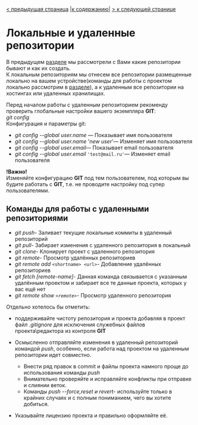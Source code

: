 [< предыдущая страница](./2.create_repo.md "Создание репозитория") [|к содержанию|](./README.md "Содержание") [> к следующей странице](./4.protocol_git.md "Протоколы GIT")  
# Локальные и удаленные репозитории  
В предыдущем [разделе](./2.create_repo.md "Создание репозитория") мы рассмотрели с Вами какие репозитории бывают и как их создать.  
К локальным репозиториям мы отнесем все репозитории размещенные локально на вашем устройстве(команды для работы с проектом локально рассмотрим в [разделе](./6.commands_basic.md)), а к удаленным все репозитории на хостингах или удаленных хранилищах.  

Перед началом работы с удаленным репозиторием рекоменду проверить глобальные настройки вашего экземпляра **GIT**:  
*git config*  
Конфигурация и параметры git:
+ *git config --global user.name* ​— Показывает имя пользователя  
+ *git config --global user.name* '*new user*'​— Изменяет имя пользователя  
+ *git config --global user.email*​— Показывает email пользователя  
+ *git config --global user.email* ``'test@mail.ru'``​— Изменяет email пользователя  

**!Важно!**  
Изменяйте конфигурацию **GIT** под тем пользователем, под которым вы будите работать с **GIT**, т.е. не проводите настройку под супер пользователями.  
## Команды для работы с удаленными репозиториями  
+ *git push*- Заливает текущие локальные коммиты в удаленный репозиторий  
+ *git pull*- Забирает изменения с удаленного репозитория в локальный  
+ *git clone*- Клонирует проект с удаленного репозитория  
+ *git remote*- Просмотр удалённых репозиториев  
+ *git remote add* ``<shortname> <url>``- Добавление удалённых репозиториев  
+ *git fetch [remote-name]*- Данная команда связывается с указанным удалённым проектом и забирает все те данные проекта, которых у вас ещё нет  
+ *git remote show ``<remote>``*- Просмотр удаленного репозитория  


Отдельно хотелось бы отметить:    
+ поддерживайте чистоту репозитория и проекта добавляя в проект файл *.gitignore* для исключения служебных файлов проекта\редактора из контроля **GIT**  
+ Осмысленно отправляйте изменения в удаленный репозиторий командой *push*, особенно, если работа над проектом на удаленным репозитории идет совместно.  
    
    - Внести ряд правок в commit и файлы проекта намного проще до использования команды *push*  
    - Внимательно проверяйте и исправляйте конфликты при отправке и слиянии веток.  
    - Команды *push --force,reset и revert*- используйте только в крайних случаях и с полным пониманием, чего вы хотите добиться.  
+ Указывайте лицензию проекта и правильно оформляйте её.  

